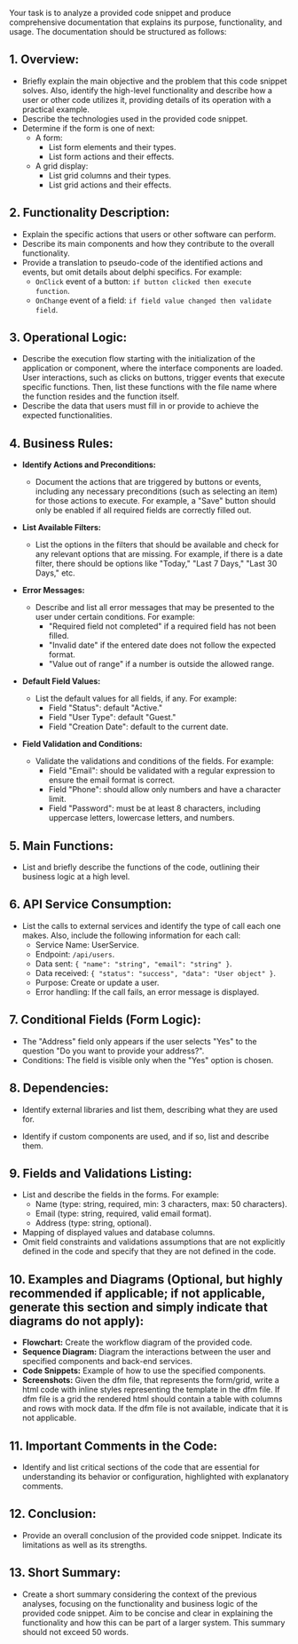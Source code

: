  Your task is to analyze a provided code snippet and produce comprehensive documentation that explains its purpose, functionality, and usage. The documentation should be structured as follows:

## 1. Overview:

* Briefly explain the main objective and the problem that this code snippet solves. Also, identify the high-level functionality and describe how a user or other code utilizes it, providing details of its operation with a practical example.
* Describe the technologies used in the provided code snippet.
* Determine if the form is one of next:
    - A form: 
        - List form elements and their types.
        - List form actions and their effects.
    - A grid display:
        - List grid columns and their types.
        - List grid actions and their effects.


## 2. Functionality Description:

* Explain the specific actions that users or other software can perform.
* Describe its main components and how they contribute to the overall functionality.
* Provide a translation to pseudo-code of the identified actions and events, but omit details about delphi specifics. For example:
    * `OnClick` event of a button: `if button clicked then execute function`.
    * `OnChange` event of a field: `if field value changed then validate field`.

## 3. Operational Logic:

* Describe the execution flow starting with the initialization of the application or component, where the interface components are loaded. User interactions, such as clicks on buttons, trigger events that execute specific functions. Then, list these functions with the file name where the function resides and the function itself.
* Describe the data that users must fill in or provide to achieve the expected functionalities.

## 4. Business Rules:

* **Identify Actions and Preconditions:**
    * Document the actions that are triggered by buttons or events, including any necessary preconditions (such as selecting an item) for those actions to execute. For example, a "Save" button should only be enabled if all required fields are correctly filled out.

* **List Available Filters:**
    * List the options in the filters that should be available and check for any relevant options that are missing. For example, if there is a date filter, there should be options like "Today," "Last 7 Days," "Last 30 Days," etc.

* **Error Messages:**
    * Describe and list all error messages that may be presented to the user under certain conditions. For example:
        - "Required field not completed" if a required field has not been filled.
        - "Invalid date" if the entered date does not follow the expected format.
        - "Value out of range" if a number is outside the allowed range.

* **Default Field Values:**
    * List the default values for all fields, if any. For example:
        - Field "Status": default "Active."
        - Field "User Type": default "Guest."
        - Field "Creation Date": default to the current date.

* **Field Validation and Conditions:**
    * Validate the validations and conditions of the fields. For example:
        - Field "Email": should be validated with a regular expression to ensure the email format is correct.
        - Field "Phone": should allow only numbers and have a character limit.
        - Field "Password": must be at least 8 characters, including uppercase letters, lowercase letters, and numbers.

## 5. Main Functions:

* List and briefly describe the functions of the code, outlining their business logic at a high level.

## 6. API Service Consumption:

* List the calls to external services and identify the type of call each one makes. Also, include the following information for each call:
    * Service Name: UserService.
    * Endpoint: `/api/users`.
    * Data sent: `{ "name": "string", "email": "string" }`.
    * Data received: `{ "status": "success", "data": "User object" }`.
    * Purpose: Create or update a user.
    * Error handling: If the call fails, an error message is displayed.

## 7. Conditional Fields (Form Logic):

* The "Address" field only appears if the user selects "Yes" to the question "Do you want to provide your address?".
* Conditions: The field is visible only when the "Yes" option is chosen.

## 8. Dependencies:

* Identify external libraries and list them, describing what they are used for.
    
* Identify if custom components are used, and if so, list and describe them.

## 9. Fields and Validations Listing:

* List and describe the fields in the forms. For example:
    * Name (type: string, required, min: 3 characters, max: 50 characters).
    * Email (type: string, required, valid email format).
    * Address (type: string, optional).
* Mapping of displayed values and database columns.
* Omit field constraints and validations assumptions that are not explicitly defined in the code and specify that they are not defined in the code.

## 10. Examples and Diagrams (Optional, but highly recommended if applicable; if not applicable, generate this section and simply indicate that diagrams do not apply):

* **Flowchart:** Create the workflow diagram of the provided code.
* **Sequence Diagram:** Diagram the interactions between the user and specified components and back-end services.
* **Code Snippets:** Example of how to use the specified components.
* **Screenshots:** Given the dfm file, that represents the form/grid, write a html code with inline styles representing the template in the dfm file. If dfm file is a grid the rendered html should contain a table with columns and rows with mock data. If the dfm file is not available, indicate that it is not applicable.

## 11. Important Comments in the Code:

* Identify and list critical sections of the code that are essential for understanding its behavior or configuration, highlighted with explanatory comments.

## 12. Conclusion:

* Provide an overall conclusion of the provided code snippet. Indicate its limitations as well as its strengths.

## 13. Short Summary:

* Create a short summary considering the context of the previous analyses, focusing on the functionality and business logic of the provided code snippet. Aim to be concise and clear in explaining the functionality and how this can be part of a larger system. This summary should not exceed 50 words.